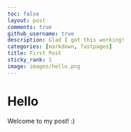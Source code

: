 ```yaml
---
toc: false
layout: post
comments: true
github_username: true
description: Glad I got this working!
categories: [markdown, fastpages]
title: First Post
sticky_rank: 1
image: images/hello.png
---
```

# Hello
Welcome to my post! :)

